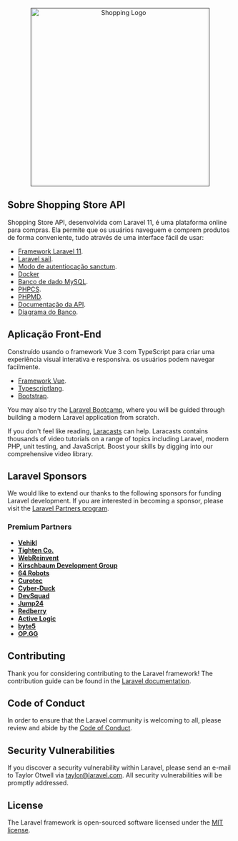 <p align="center"><a href="" target="_blank"><img src="https://i.ibb.co/C8d1rdL/logo.png" width="400" alt="Shopping Logo"></a></p>

## Sobre Shopping Store API

Shopping Store API, desenvolvida com Laravel 11, é uma plataforma online para compras. Ela permite que os usuários naveguem e comprem produtos de forma conveniente, tudo através de uma interface fácil de usar:

-   [Framework Laravel 11](https://laravel.com/).
-   [Laravel sail](https://laravel.com/docs/11.x/sail).
-   [Modo de autentiocação sanctum](https://laravel.com/docs/11.x/sanctum#main-content).
-   [Docker](https://www.docker.com/get-started/)
-   [Banco de dado MySQL](https://www.mysql.com/why-mysql/white-papers/).
-   [PHPCS](https://github.com/squizlabs/PHP_CodeSniffer).
-   [PHPMD](https://phpmd.org/).
-   [Documentação da API](https://docs.google.com/document/d/1TlgugJOoUpDTdTPLc04jSrVTyFD6NmunK41SlYCcaug/edit?usp=sharing).
-   [Diagrama do Banco](https://docs.google.com/document/d/1s854rdWKVKpPKWeH1k-em-lFDw4J-ugJDURwWB74JZk/edit?usp=sharing).

## Aplicação Front-End

Construído usando o framework Vue 3 com TypeScript para criar uma experiência visual interativa e responsiva. os usuários podem navegar facilmente.

-   [Framework Vue](https://vuejs.org/).
-   [Typescriptlang](https://www.typescriptlang.org/).
-   [Bootstrap](https://getbootstrap.com/).

You may also try the [Laravel Bootcamp](https://bootcamp.laravel.com), where you will be guided through building a modern Laravel application from scratch.

If you don't feel like reading, [Laracasts](https://laracasts.com) can help. Laracasts contains thousands of video tutorials on a range of topics including Laravel, modern PHP, unit testing, and JavaScript. Boost your skills by digging into our comprehensive video library.

## Laravel Sponsors

We would like to extend our thanks to the following sponsors for funding Laravel development. If you are interested in becoming a sponsor, please visit the [Laravel Partners program](https://partners.laravel.com).

### Premium Partners

-   **[Vehikl](https://vehikl.com/)**
-   **[Tighten Co.](https://tighten.co)**
-   **[WebReinvent](https://webreinvent.com/)**
-   **[Kirschbaum Development Group](https://kirschbaumdevelopment.com)**
-   **[64 Robots](https://64robots.com)**
-   **[Curotec](https://www.curotec.com/services/technologies/laravel/)**
-   **[Cyber-Duck](https://cyber-duck.co.uk)**
-   **[DevSquad](https://devsquad.com/hire-laravel-developers)**
-   **[Jump24](https://jump24.co.uk)**
-   **[Redberry](https://redberry.international/laravel/)**
-   **[Active Logic](https://activelogic.com)**
-   **[byte5](https://byte5.de)**
-   **[OP.GG](https://op.gg)**

## Contributing

Thank you for considering contributing to the Laravel framework! The contribution guide can be found in the [Laravel documentation](https://laravel.com/docs/contributions).

## Code of Conduct

In order to ensure that the Laravel community is welcoming to all, please review and abide by the [Code of Conduct](https://laravel.com/docs/contributions#code-of-conduct).

## Security Vulnerabilities

If you discover a security vulnerability within Laravel, please send an e-mail to Taylor Otwell via [taylor@laravel.com](mailto:taylor@laravel.com). All security vulnerabilities will be promptly addressed.

## License

The Laravel framework is open-sourced software licensed under the [MIT license](https://opensource.org/licenses/MIT).
